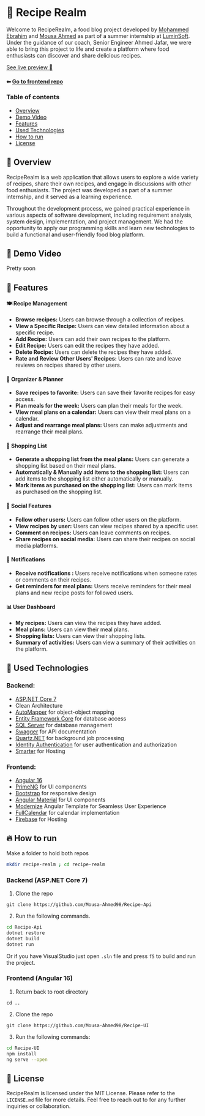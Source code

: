 # 🍰 Recipe Realm

Welcome to RecipeRealm, a food blog project developed by [Mohammed Ebrahim](https://github.com/mohammed0xff) and [Mousa Ahmed](https://github.com/Mousa-Ahmed98) as part of a summer internship at [LuminSoft](https://www.linkedin.com/company/lumin-soft/). Under the guidance of our coach, Senior Engineer Ahmed Jafar, we were able to bring this project to life and create a platform where food enthusiasts can discover and share delicious recipes. <br>

[See live preview 🍕](https://reciperealmui-d092e.web.app)


#### ⬅ [Go to frontend repo ](https://github.com/Mousa-Ahmed98/Recipe-UI#-recipe-realm) 


### Table of contents
- [Overview](#-overview)
- [Demo Video](#-demo-video)
- [Features](#-features)
- [Used Technologies](#-used-technologies)
- [How to run](#-how-to-run)
- [License](#-license)



## 🍉 Overview 
RecipeRealm is a web application that allows users to explore a wide variety of recipes, share their own recipes, and engage in discussions with other food enthusiasts. The project was developed as part of a summer internship, and it served as a learning experience.

Throughout the development process, we gained practical experience in various aspects of software development, including requirement analysis, system design, implementation, and project management. We had the opportunity to apply our programming skills and learn new technologies to build a functional and user-friendly food blog platform.



## 🍿 Demo Video
Pretty soon 



## 🍖 Features

#### 🍽️️ Recipe Management
- **Browse recipes:** Users can browse through a collection of recipes.
- **View a Specific Recipe:** Users can view detailed information about a specific recipe.
- **Add Recipe:** Users can add their own recipes to the platform.
- **Edit Recipe:** Users can edit the recipes they have added.
- **Delete Recipe:** Users can delete the recipes they have added.
- **Rate and Review Other Users' Recipes:** Users can rate and leave reviews on recipes shared by other users.

#### 📆 Organizer & Planner
- **Save recipes to favorite:** Users can save their favorite recipes for easy access.
- **Plan meals for the week:** Users can plan their meals for the week.
- **View meal plans on a calendar:** Users can view their meal plans on a calendar.
- **Adjust and rearrange meal plans:** Users can make adjustments and rearrange their meal plans.

#### 🛒 Shopping List
- **Generate a shopping list from the meal plans:** Users can generate a shopping list based on their meal plans.
- **Automatically & Manually add items to the shopping list:** Users can add items to the shopping list either automatically or manually.
- **Mark items as purchased on the shopping list:** Users can mark items as purchased on the shopping list.

#### 💬 Social Features
- **Follow other users:** Users can follow other users on the platform.
- **View recipes by user:** Users can view recipes shared by a specific user.
- **Comment on recipes:** Users can leave comments on recipes.
- **Share recipes on social media:** Users can share their recipes on social media platforms.

#### 🔔 Notifications
- **Receive notifications :** Users receive notifications when someone rates or comments on their recipes.
- **Get reminders for meal plans:** Users receive reminders for their meal plans and new recipe posts for followed users.

#### 📊 User Dashboard
- **My recipes:** Users can view the recipes they have added.
- **Meal plans:** Users can view their meal plans.
- **Shopping lists:** Users can view their shopping lists.
- **Summary of activities:** Users can view a summary of their activities on the platform.



## 🍜 Used Technologies

### Backend:
- [ASP.NET Core 7](https://learn.microsoft.com/en-us/aspnet/core/release-notes/aspnetcore-7.0?view=aspnetcore-7.0)
- Clean Architecture 
- [AutoMapper](https://automapper.org/) for object-object mapping
- [Entity Framework Core](https://learn.microsoft.com/en-us/ef/core/) for database access
- [SQL Server](https://www.microsoft.com/en-us/sql-server) for database management
- [Swagger](https://swagger.io/) for API documentation
- [Quartz.NET](https://www.quartz-scheduler.net/) for background job processing
- [Identity Authentication](https://learn.microsoft.com/en-us/aspnet/core/security/authentication/identity?view=aspnetcore-7.0) for user authentication and authorization
- [Smarter](https://www.smarterasp.net ) for Hosting

### Frontend:
- [Angular 16](https://angular.io/) 
- [PrimeNG](https://primeng.org/) for UI components
- [Bootstrap](https://getbootstrap.com/) for responsive design
- [Angular Material](https://material.angular.io ) for UI components
- [Modernize](https://demos.adminmart.com/free/angular/modernize-angular-free/landingpage/index.html) Angular Template for Seamless User Experience
- [FullCalendar](https://fullcalendar.io/) for calendar implementation
- [Firebase](https://firebase.google.com) for Hosting






## 🔥 How to run 

Make a folder to hold both repos

```bash
mkdir recipe-realm ; cd recipe-realm
```

### Backend (ASP.NET Core 7)
1. Clone the repo

```
git clone https://github.com/Mousa-Ahmed98/Recipe-Api
```
2. Run the following commands.
```bash
cd Recipe-Api
dotnet restore
dotnet build
dotnet run
```
Or if you have VisualStudio just open `.sln` file and press `f5` to build and run the project.


### Frontend (Angular 16)
1. Return back to root directory 
```
cd ..

```
2. Clone the repo

```
git clone https://github.com/Mousa-Ahmed98/Recipe-UI
```
3. Run the following commands:
   

```bash
cd Recipe-UI
npm install
ng serve --open
```   




## 🍳 License

RecipeRealm is licensed under the MIT License. Please refer to the `LICENSE.md` file for more details.
Feel free to reach out to for any further inquiries or collaboration.


